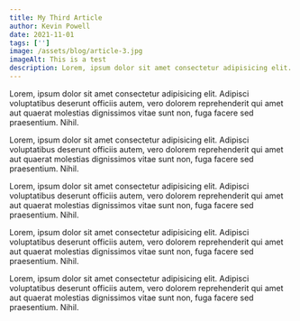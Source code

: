```yaml
---
title: My Third Article
author: Kevin Powell
date: 2021-11-01
tags: ['']
image: /assets/blog/article-3.jpg
imageAlt: This is a test
description: Lorem, ipsum dolor sit amet consectetur adipisicing elit. Adipisci voluptatibus deserunt officiis autem, vero dolorem reprehenderit qui amet aut quaerat molestias dignissimos vitae sunt non, fuga facere sed praesentium. Nihil.
---
```


Lorem, ipsum dolor sit amet consectetur adipisicing elit. Adipisci voluptatibus deserunt officiis autem, vero dolorem reprehenderit qui amet aut quaerat molestias dignissimos vitae sunt non, fuga facere sed praesentium. Nihil.

Lorem, ipsum dolor sit amet consectetur adipisicing elit. Adipisci voluptatibus deserunt officiis autem, vero dolorem reprehenderit qui amet aut quaerat molestias dignissimos vitae sunt non, fuga facere sed praesentium. Nihil.

Lorem, ipsum dolor sit amet consectetur adipisicing elit. Adipisci voluptatibus deserunt officiis autem, vero dolorem reprehenderit qui amet aut quaerat molestias dignissimos vitae sunt non, fuga facere sed praesentium. Nihil.

Lorem, ipsum dolor sit amet consectetur adipisicing elit. Adipisci voluptatibus deserunt officiis autem, vero dolorem reprehenderit qui amet aut quaerat molestias dignissimos vitae sunt non, fuga facere sed praesentium. Nihil.

Lorem, ipsum dolor sit amet consectetur adipisicing elit. Adipisci voluptatibus deserunt officiis autem, vero dolorem reprehenderit qui amet aut quaerat molestias dignissimos vitae sunt non, fuga facere sed praesentium. Nihil.